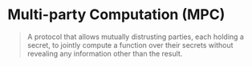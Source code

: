 # Multi-party Computation (MPC)

> A protocol that allows mutually distrusting parties, each holding a secret, to jointly compute a function over their secrets without revealing any information other than the result.